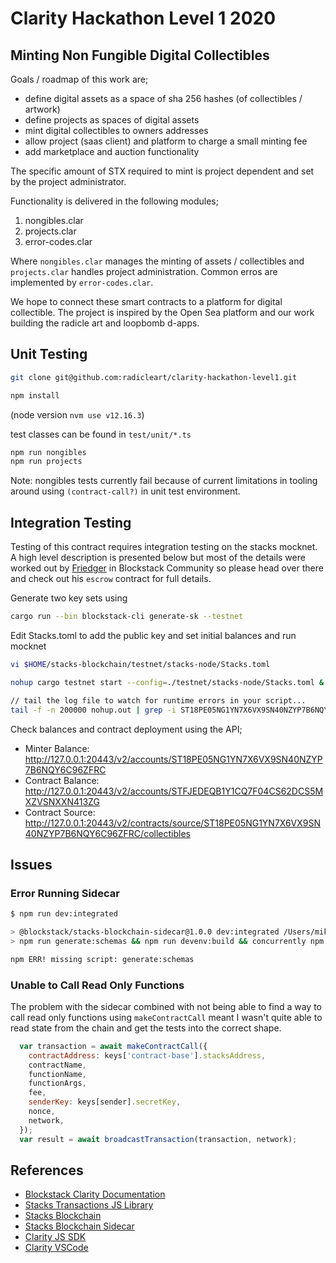 # Clarity Hackathon Level 1 2020

## Minting Non Fungible Digital Collectibles

Goals / roadmap of this work are;

* define digital assets as a space of sha 256 hashes (of collectibles / artwork)
* define projects as spaces of digital assets
* mint digital collectibles to owners addresses
* allow project (saas client) and platform to charge a small minting fee
* add marketplace and auction functionality

The specific amount of STX required to mint is project dependent and set by the project administrator.

Functionality is delivered in the following modules;

1. nongibles.clar
2. projects.clar
3. error-codes.clar

Where `nongibles.clar` manages the minting of assets / collectibles and `projects.clar`
handles project administration. Common erros are implemented by `error-codes.clar`.

We hope to connect these smart contracts to a platform for digital collectible. The project is inspired
by the Open Sea platform and our work building the radicle art and loopbomb d-apps.

## Unit Testing

```bash
git clone git@github.com:radicleart/clarity-hackathon-level1.git

npm install
```

(node version `nvm use v12.16.3`)

test classes can be found in `test/unit/*.ts`

```javascript
npm run nongibles
npm run projects
```

Note: nongibles tests currently fail because of current limitations in tooling around using
`(contract-call?)` in unit test environment.

## Integration Testing

Testing of this contract requires integration testing on the stacks mocknet. A high level description is presented below but most of the details were worked out by  [Friedger](https://github.com/friedger/clarity-smart-contracts) in Blockstack Community
so please head over there and check out his `escrow` contract for full details.

Generate two key sets using

```bash
cargo run --bin blockstack-cli generate-sk --testnet
```

Edit Stacks.toml to add the public key and set initial balances and run mocknet

```bash
vi $HOME/stacks-blockchain/testnet/stacks-node/Stacks.toml

nohup cargo testnet start --config=./testnet/stacks-node/Stacks.toml &

// tail the log file to watch for runtime errors in your script...
tail -f -n 200000 nohup.out | grep -i ST18PE05NG1YN7X6VX9SN40NZYP7B6NQY6C96ZFRC
```

Check balances and contract deployment using the API;

* Minter Balance: http://127.0.0.1:20443/v2/accounts/ST18PE05NG1YN7X6VX9SN40NZYP7B6NQY6C96ZFRC
* Contract Balance: http://127.0.0.1:20443/v2/accounts/STFJEDEQB1Y1CQ7F04CS62DCS5MXZVSNXXN413ZG
* Contract Source: http://127.0.0.1:20443/v2/contracts/source/ST18PE05NG1YN7X6VX9SN40NZYP7B6NQY6C96ZFRC/collectibles

## Issues

### Error Running Sidecar

```bash
$ npm run dev:integrated

> @blockstack/stacks-blockchain-sidecar@1.0.0 dev:integrated /Users/mikey/hubgit/blockstack/stacks-blockchain-sidecar
> npm run generate:schemas && npm run devenv:build && concurrently npm:dev npm:devenv:deploy

npm ERR! missing script: generate:schemas
```

### Unable to Call Read Only Functions

The problem  with the sidecar combined with not being able to find a way to call read only functions
using `makeContractCall` meant I wasn't quite able to read state from the chain and get the tests into
the correct shape.

```javascript
  var transaction = await makeContractCall({
    contractAddress: keys['contract-base'].stacksAddress,
    contractName,
    functionName,
    functionArgs,
    fee,
    senderKey: keys[sender].secretKey,
    nonce,
    network,
  });
  var result = await broadcastTransaction(transaction, network);
```

## References

* [Blockstack Clarity Documentation](https://docs.blockstack.org/core/smart/rpc-api.html)
* [Stacks Transactions JS Library](https://github.com/blockstack/stacks-transactions-js)
* [Stacks Blockchain](https://github.com/blockstack/stacks-blockchain)
* [Stacks Blockchain Sidecar](https://github.com/blockstack/stacks-blockchain-sidecar)
* [Clarity JS SDK](https://github.com/blockstack/clarity-js-sdk)
* [Clarity VSCode](https://github.com/blockstack/clarity-vscode)
